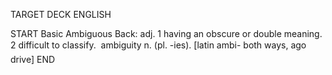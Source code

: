 TARGET DECK
ENGLISH

START
Basic
Ambiguous
Back: adj. 1 having an obscure or double meaning. 2 difficult to classify.  ambiguity n. (pl. -ies). [latin ambi- both ways, ago drive]
END
